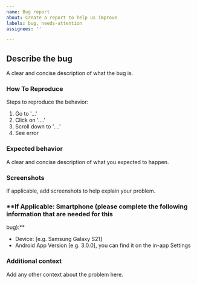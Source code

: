 ```yaml
---
name: Bug report
about: Create a report to help us improve
labels: bug, needs-attention
assignees: ''

---
```


## **Describe the bug**

A clear and concise description of what the bug is.

### **How To Reproduce**

Steps to reproduce the behavior:

1. Go to '...'
2. Click on '....'
3. Scroll down to '....'
4. See error

### **Expected behavior**

A clear and concise description of what you expected to happen.

### **Screenshots**

If applicable, add screenshots to help explain your problem.

### **If Applicable: Smartphone (please complete the following information that are needed for this

bug):**

- Device: [e.g. Samsung Galaxy S21]
- Android App Version [e.g. 3.0.0], you can find it on the in-app Settings

### **Additional context**

Add any other context about the problem here.
